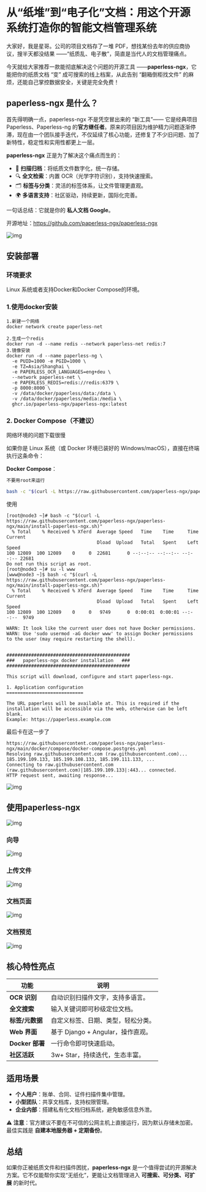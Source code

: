 # 从“纸堆”到“电子化”文档：用这个开源系统打造你的智能文档管理系统



大家好，我是星哥。公司的项目文档存了一堆 PDF，想找某份去年的供应商协议，搜半天都没结果 ——“纸质乱、电子散”，简直是当代人的文档管理痛点。

今天就给大家推荐一款能彻底解决这个问题的开源工具 ——**paperless-ngx**，它能把你的纸质文档 “变” 成可搜索的线上档案，从此告别 “翻箱倒柜找文件” 的麻烦，还能自己掌控数据安全，关键是完全免费！

## paperless-ngx 是什么？

首先得明确一点，paperless-ngx 不是凭空冒出来的 “新工具”—— 它是经典项目 Paperless、Paperless-ng 的**官方继任者**。原来的项目因为维护精力问题逐渐停滞，现在由一个团队接手迭代，不仅延续了核心功能，还修复了不少旧问题、加了新特性，稳定性和实用性都更上一层。

**paperless-ngx** 正是为了解决这个痛点而生的：

- 🧾 **扫描归档**：将纸质文件数字化，统一存储。
- 🔍 **全文检索**：内置 OCR（光学字符识别），支持快速搜索。
- 🗂 **标签与分类**：灵活的标签体系，让文件管理更直观。
- 🌍 **多语言支持**：社区驱动，持续更新，国际化完善。

一句话总结：它就是你的 **私人文档 Google**。

开源地址：https://github.com/paperless-ngx/paperless-ngx

![img](https://imgoss.xgss.net/picgo-tx2025/QQ_1761578969129.png?tx)

## 安装部署

### 环境要求

Linux 系统或者支持Docker和Docker Compose的环境。

### 1.使用docker安装

```
1.新建一个网络
docker network create paperless-net

2.生成一个redis
docker run -d --name redis --network paperless-net redis:7
3.镜像安装
docker run -d --name paperless-ng \
  -e PUID=1000 -e PGID=1000 \
  -e TZ=Asia/Shanghai \
  -e PAPERLESS_OCR_LANGUAGES=eng+deu \
  --network paperless-net \
  -e PAPERLESS_REDIS=redis://redis:6379 \
  -p 8000:8000 \
  -v /data/docker/paperless/data:/data \
  -v /data/docker/paperless/media:/media \
  ghcr.io/paperless-ngx/paperless-ngx:latest
```



### 2. Docker Compose（不建议）

网络环境的问题下载很慢

如果你是 Linux 系统（或 Docker 环境已装好的 Windows/macOS），直接在终端执行这条命令：

**Docker Compose**：

```bash
不要用root来运行

bash -c "$(curl -L https://raw.githubusercontent.com/paperless-ngx/paperless-ngx/main/install-paperless-ngx.sh)"
```

使用

```
[root@node3 ~]# bash -c "$(curl -L https://raw.githubusercontent.com/paperless-ngx/paperless-ngx/main/install-paperless-ngx.sh)"
  % Total    % Received % Xferd  Average Speed   Time    Time     Time  Current
                                 Dload  Upload   Total   Spent    Left  Speed
100 12089  100 12089    0     0  22681      0 --:--:-- --:--:-- --:--:-- 22681
Do not run this script as root.
[root@node3 ~]# su -l www
[www@node3 ~]$ bash -c "$(curl -L https://raw.githubusercontent.com/paperless-ngx/paperless-ngx/main/install-paperless-ngx.sh)"
  % Total    % Received % Xferd  Average Speed   Time    Time     Time  Current
                                 Dload  Upload   Total   Spent    Left  Speed
100 12089  100 12089    0     0   9749      0  0:00:01  0:00:01 --:--:--  9749

WARN: It look like the current user does not have Docker permissions.
WARN: Use 'sudo usermod -aG docker www' to assign Docker permissions to the user (may require restarting the shell).


#############################################
###   paperless-ngx docker installation   ###
#############################################

This script will download, configure and start paperless-ngx.

1. Application configuration
============================

The URL paperless will be available at. This is required if the
installation will be accessible via the web, otherwise can be left blank.
Example: https://paperless.example.com
```

最后卡在这一步了

```
https://raw.githubusercontent.com/paperless-ngx/paperless-ngx/main/docker/compose/docker-compose.postgres.yml
Resolving raw.githubusercontent.com (raw.githubusercontent.com)... 185.199.109.133, 185.199.108.133, 185.199.111.133, ...
Connecting to raw.githubusercontent.com (raw.githubusercontent.com)|185.199.109.133|:443... connected.
HTTP request sent, awaiting response... 
```

![img](https://imgoss.xgss.net/picgo-tx2025/QQ_1761559627336.png?tx)



## 使用paperless-ngx

![img](https://imgoss.xgss.net/picgo-tx2025/QQ_1761561054978.png?tx)



### 向导

![img](https://imgoss.xgss.net/picgo-tx2025/QQ_1761561116063.png?tx)

### 上传文件

![img](https://imgoss.xgss.net/picgo-tx2025/QQ_1761578238060.png?tx)

### 文档页面

![img](https://imgoss.xgss.net/picgo-tx2025/QQ_1761578407478.png?tx)

### 文档预览

![img](https://imgoss.xgss.net/picgo-tx2025/QQ_1761578562270.png?tx)

## 核心特性亮点

| 功能            | 说明                               |
| --------------- | ---------------------------------- |
| **OCR 识别**    | 自动识别扫描件文字，支持多语言。   |
| **全文搜索**    | 输入关键词即可秒级定位文档。       |
| **标签/元数据** | 自定义标签、日期、类型，轻松分类。 |
| **Web 界面**    | 基于 Django + Angular，操作直观。  |
| **Docker 部署** | 一行命令即可快速启动。             |
| **社区活跃**    | 3w+ Star，持续迭代，生态丰富。     |



## 适用场景

- **个人用户**：账单、合同、证件扫描件集中管理。
- **小型团队**：共享文档库，支持权限管理。
- **企业内部**：搭建私有化文档归档系统，避免敏感信息外泄。

⚠️ **注意**：官方建议不要在不可信的公网主机上直接运行，因为默认存储未加密。最佳实践是 **自建本地服务器 + 定期备份**。

## 总结

如果你正被纸质文件和扫描件困扰，**paperless-ngx** 是一个值得尝试的开源解决方案。它不仅能帮你实现“无纸化”，更能让文档管理进入 **可搜索、可分类、可扩展** 的新时代。